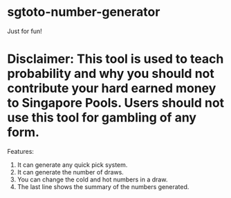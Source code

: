 # sgtoto-number-generator
Just for fun!

# Disclaimer: This tool is used to teach probability and why you should not contribute your hard earned money to Singapore Pools. Users should not use this tool for gambling of any form.
Features:
1. It can generate any quick pick system.
2. It can generate the number of draws.
3. You can change the cold and hot numbers in a draw.
4. The last line shows the summary of the numbers generated.

